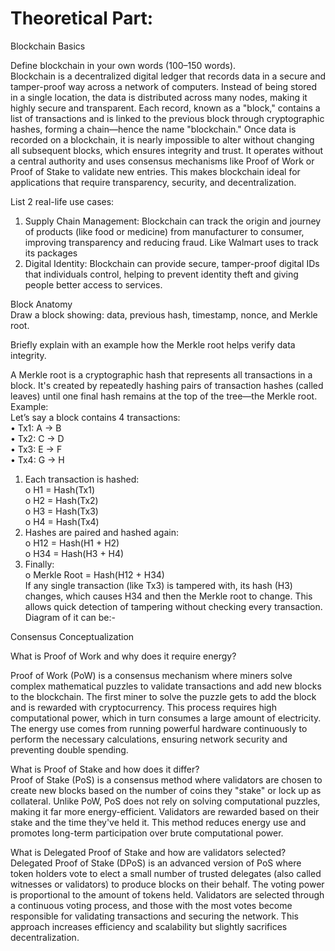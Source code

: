 <h1>Theoretical Part:</h1>
Blockchain Basics<br>


Define blockchain in your own words (100–150 words).<br>
Blockchain is a decentralized digital ledger that records data in a secure and tamper-proof way across a network of computers. Instead of being stored in a single location, the data is distributed across many nodes, making it highly secure and transparent. Each record, known as a "block," contains a list of transactions and is linked to the previous block through cryptographic hashes, forming a chain—hence the name "blockchain." Once data is recorded on a blockchain, it is nearly impossible to alter without changing all subsequent blocks, which ensures integrity and trust. It operates without a central authority and uses consensus mechanisms like Proof of Work or Proof of Stake to validate new entries. This makes blockchain ideal for applications that require transparency, security, and decentralization.<br>

List 2 real-life use cases:<br>
1.	Supply Chain Management: Blockchain can track the origin and journey of products (like food or medicine) from manufacturer to consumer, improving transparency and reducing fraud. Like Walmart uses to track its packages<br>
2.	Digital Identity: Blockchain can provide secure, tamper-proof digital IDs that individuals control, helping to prevent identity theft and giving people better access to services.<br>

Block Anatomy<br>
Draw a block showing: data, previous hash, timestamp, nonce, and Merkle root.<br>

 
Briefly explain with an example how the Merkle root helps verify data integrity.<br>

A Merkle root is a cryptographic hash that represents all transactions in a block. It's created by repeatedly hashing pairs of transaction hashes (called leaves) until one final hash remains at the top of the tree—the Merkle root.<br>
Example:<br>
Let’s say a block contains 4 transactions:<br>
•	Tx1: A → B<br>
•	Tx2: C → D<br>
•	Tx3: E → F<br>
•	Tx4: G → H<br>
1.	Each transaction is hashed:<br>
o	H1 = Hash(Tx1)<br>
o	H2 = Hash(Tx2)<br>
o	H3 = Hash(Tx3)<br>
o	H4 = Hash(Tx4)<br>
2.	Hashes are paired and hashed again:<br>
o	H12 = Hash(H1 + H2)<br>
o	H34 = Hash(H3 + H4)<br>
3.	Finally:<br>
o	Merkle Root = Hash(H12 + H34)<br>
If any single transaction (like Tx3) is tampered with, its hash (H3) changes, which causes H34 and then the Merkle root to change. This allows quick detection of tampering without checking every transaction.
Diagram of it can be:-<br>
 
Consensus Conceptualization<br>

What is Proof of Work and why does it require energy?<br>

Proof of Work (PoW) is a consensus mechanism where miners solve complex mathematical puzzles to validate transactions and add new blocks to the blockchain. The first miner to solve the puzzle gets to add the block and is rewarded with cryptocurrency. This process requires high computational power, which in turn consumes a large amount of electricity. The energy use comes from running powerful hardware continuously to perform the necessary calculations, ensuring network security and preventing double spending.<br>


What is Proof of Stake and how does it differ?<br>
Proof of Stake (PoS) is a consensus method where validators are chosen to create new blocks based on the number of coins they "stake" or lock up as collateral. Unlike PoW, PoS does not rely on solving computational puzzles, making it far more energy-efficient. Validators are rewarded based on their stake and the time they've held it. This method reduces energy use and promotes long-term participation over brute computational power.<br>


What is Delegated Proof of Stake and how are validators selected?<br>
Delegated Proof of Stake (DPoS) is an advanced version of PoS where token holders vote to elect a small number of trusted delegates (also called witnesses or validators) to produce blocks on their behalf. The voting power is proportional to the amount of tokens held. Validators are selected through a continuous voting process, and those with the most votes become responsible for validating transactions and securing the network. This approach increases efficiency and scalability but slightly sacrifices decentralization.

